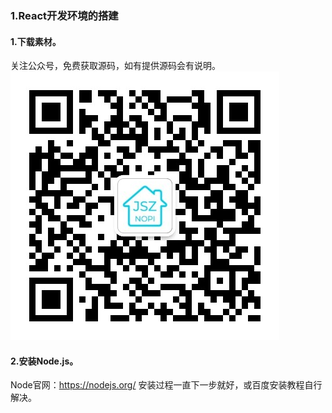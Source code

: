 ### 1.React开发环境的搭建
#### 1.下载素材。
关注公众号，免费获取源码，如有提供源码会有说明。
![title](https://raw.githubusercontent.com/JSZNopi/JSZImage/master/gitnote/2019/10/30/WXCODE-1572446034519.jpeg)

#### 2.安装Node.js。
Node官网：https://nodejs.org/
安装过程一直下一步就好，或百度安装教程自行解决。

####
